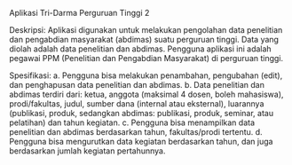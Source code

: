 Aplikasi Tri-Darma Perguruan Tinggi 2 

Deskripsi: 
Aplikasi digunakan untuk melakukan pengolahan data penelitian dan pengabdian masyarakat (abdimas) suatu perguruan tinggi. Data yang diolah adalah data penelitian dan abdimas. Pengguna aplikasi ini adalah pegawai PPM (Penelitian dan Pengabdian Masyarakat) di perguruan tinggi. 

Spesifikasi: 
a. Pengguna bisa melakukan penambahan, pengubahan (edit), dan penghapusan data penelitian dan abdimas. 
b. Data penelitian dan abdimas terdiri dari: ketua, anggota (maksimal 4 dosen, boleh mahasiswa), prodi/fakultas, judul, sumber dana (internal atau eksternal), luarannya (publikasi, produk, sedangkan abdimas: publikasi, produk, seminar, atau pelatihan) dan tahun kegiatan. 
c. Pengguna bisa menampilkan data penelitian dan abdimas berdasarkan tahun, fakultas/prodi tertentu. 
d. Pengguna bisa mengurutkan data kegiatan berdasarkan tahun, dan juga berdasarkan jumlah kegiatan pertahunnya. 
